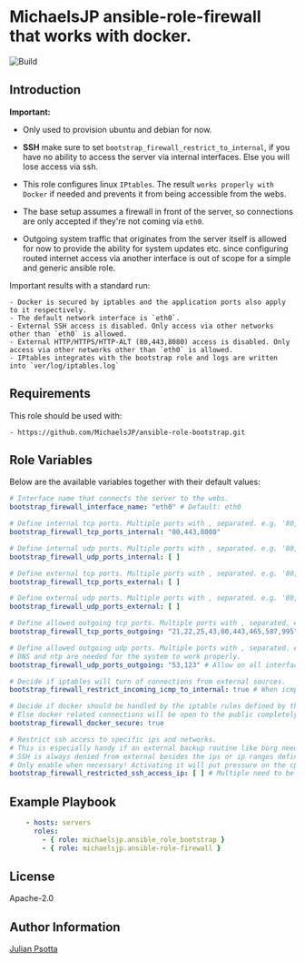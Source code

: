 MichaelsJP ansible-role-firewall that works with docker.
=========
![Build](https://github.com/MichaelsJP/ansible-role-firewall/workflows/Ansible%20Role%20Firewall%20Build/badge.svg)


Introduction
------------
**Important:**

- Only used to provision ubuntu and debian for now.
- **SSH** make sure to set `bootstrap_firewall_restrict_to_internal`, if you have no ability to access the server via
  internal interfaces. Else you will lose access via ssh.

- This role configures linux `IPtables`. The result `works properly with Docker` if needed and prevents it from being
  accessible from the webs.
- The base setup assumes a firewall in front of the server, so connections are only accepted if they're not coming
  via `eth0`.
- Outgoing system traffic that originates from the server itself is allowed for now to provide the ability for system
  updates etc. since configuring routed internet access via another interface is out of scope for a simple and generic
  ansible role.

Important results with a standard run:

```text
- Docker is secured by iptables and the application ports also apply to it respectively.
- The default network interface is `eth0`.
- External SSH access is disabled. Only access via other networks other than `eth0` is allowed.
- External HTTP/HTTPS/HTTP-ALT (80,443,8080) access is disabled. Only access via other networks other than `eth0` is allowed.
- IPtables integrates with the bootstrap role and logs are written into `ver/log/iptables.log`

```

Requirements
------------
This role should be used with:

```text
- https://github.com/MichaelsJP/ansible-role-bootstrap.git
```

Role Variables
--------------
Below are the available variables together with their default values:

```yaml
# Interface name that connects the server to the webs.
bootstrap_firewall_interface_name: "eth0" # Default: eth0

# Define internal tcp ports. Multiple ports with , separated. e.g. '80,443,8080'.
bootstrap_firewall_tcp_ports_internal: "80,443,8080"

# Define internal udp ports. Multiple ports with , separated. e.g. '80,443,8080'.
bootstrap_firewall_udp_ports_internal: [ ]

# Define external tcp ports. Multiple ports with , separated. e.g. '80,443,8080'.
bootstrap_firewall_tcp_ports_external: [ ]

# Define external udp ports. Multiple ports with , separated. e.g. '80,443,8080'.
bootstrap_firewall_udp_ports_external: [ ]

# Define allowed outgoing tcp ports. Multiple ports with , separated. e.g. '80,443,8080'.
bootstrap_firewall_tcp_ports_outgoing: "21,22,25,43,80,443,465,587,995" # Allow on all interfaces. Default: (SSH,FTP,STMP,WHOIS,HTTP,HTTPS,SMTPS,SUBMISSION,POP3S)

# Define allowed outgoing udp ports. Multiple ports with , separated. e.g. '80,443,8080'.
# DNS and ntp are needed for the system to work properly.
bootstrap_firewall_udp_ports_outgoing: "53,123" # Allow on all interfaces. Default: (dns, ntp)

# Decide if iptables will turn of connections from external sources.
bootstrap_firewall_restrict_incoming_icmp_to_internal: true # When icmp is reachable and not dropped, the outside knows the server is not reachable but online and botnets will continue hammering it.

# Decide if docker should be handled by the iptable rules defined by this role. (Heavily recommended!)
# Else docker related connections will be open to the public completely.
bootstrap_firewall_docker_secure: true

# Restrict ssh access to specific ips and networks.
# This is especially handy if an external backup routine like borg needs SSH access from a static ip.
# SSH is always denied from external besides the ips or ip ranges defined below.
# Only enable when necessary! Activating it will put pressure on the cpu, when checking ssh requests against ip addresses.
bootstrap_firewall_restricted_ssh_access_ip: [ ] # Multiple need to be separated with commas. e.g. 0.0.0.0,127.0.0.1/8.

```

Example Playbook
----------------

```yaml
    - hosts: servers
      roles:
        - { role: michaelsjp.ansible_role_bootstrap }
        - { role: michaelsjp.ansible-role-firewall }
```

License
-------

Apache-2.0

Author Information
------------------

[Julian Psotta](https://github.com/MichaelsJP)

